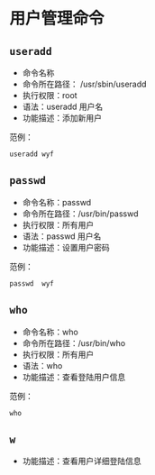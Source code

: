 # 用户管理命令  

## `useradd`  

- 命令名称
- 命令所在路径： /usr/sbin/useradd
- 执行权限：root
- 语法：useradd 用户名
- 功能描述：添加新用户

范例：

    useradd wyf

## `passwd`
- 命令名称：passwd
- 命令所在路径：/usr/bin/passwd
- 执行权限：所有用户
- 语法：passwd 用户名
- 功能描述：设置用户密码

范例：  

    passwd  wyf  

## `who`
- 命令名称：who
- 命令所在路径：/usr/bin/who
- 执行权限：所有用户
- 语法：who  
- 功能描述：查看登陆用户信息  

范例：  

    who 

## `w`  

- 功能描述：查看用户详细登陆信息  
